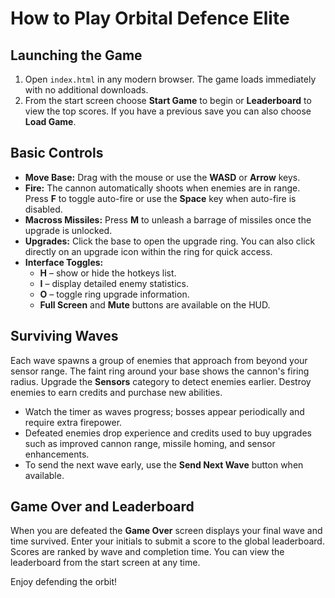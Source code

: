 # How to Play Orbital Defence Elite

## Launching the Game
1. Open `index.html` in any modern browser. The game loads immediately with no additional downloads.
2. From the start screen choose **Start Game** to begin or **Leaderboard** to view the top scores. If you have a previous save you can also choose **Load Game**.

## Basic Controls
- **Move Base:** Drag with the mouse or use the **WASD** or **Arrow** keys.
- **Fire:** The cannon automatically shoots when enemies are in range. Press **F** to toggle auto-fire or use the **Space** key when auto-fire is disabled.
- **Macross Missiles:** Press **M** to unleash a barrage of missiles once the upgrade is unlocked.
- **Upgrades:** Click the base to open the upgrade ring. You can also click directly on an upgrade icon within the ring for quick access.
- **Interface Toggles:**
  - **H** – show or hide the hotkeys list.
  - **I** – display detailed enemy statistics.
  - **O** – toggle ring upgrade information.
  - **Full Screen** and **Mute** buttons are available on the HUD.

## Surviving Waves
Each wave spawns a group of enemies that approach from beyond your sensor range. The faint ring around your base shows the cannon's firing radius. Upgrade the **Sensors** category to detect enemies earlier. Destroy enemies to earn credits and purchase new abilities.

- Watch the timer as waves progress; bosses appear periodically and require extra firepower.
- Defeated enemies drop experience and credits used to buy upgrades such as improved cannon range, missile homing, and sensor enhancements.
- To send the next wave early, use the **Send Next Wave** button when available.

## Game Over and Leaderboard
When you are defeated the **Game Over** screen displays your final wave and time survived. Enter your initials to submit a score to the global leaderboard. Scores are ranked by wave and completion time. You can view the leaderboard from the start screen at any time.

Enjoy defending the orbit!
